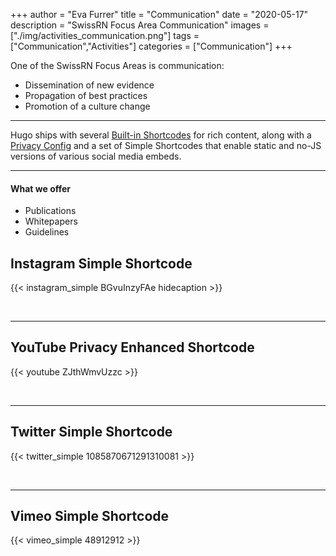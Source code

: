 +++
author = "Eva Furrer"
title = "Communication"
date = "2020-05-17"
description = "SwissRN Focus Area Communication"
images  = ["./img/activities_communication.png"]
tags = ["Communication","Activities"]
categories = ["Communication"]
+++

One of the SwissRN Focus Areas is communication:

* Dissemination of new evidence 
* Propagation of best practices
* Promotion of a culture change 
---



Hugo ships with several [Built-in Shortcodes](https://gohugo.io/content-management/shortcodes/#use-hugo-s-built-in-shortcodes) for rich content, along with a [Privacy Config](https://gohugo.io/about/hugo-and-gdpr/) and a set of Simple Shortcodes that enable static and no-JS versions of various social media embeds.
<!--more-->
---

#### What we offer

* Publications
* Whitepapers
* Guidelines

## Instagram Simple Shortcode

{{< instagram_simple BGvuInzyFAe hidecaption >}}

<br>

---

## YouTube Privacy Enhanced Shortcode

{{< youtube ZJthWmvUzzc >}}

<br>

---

## Twitter Simple Shortcode

{{< twitter_simple 1085870671291310081 >}}

<br>

---

## Vimeo Simple Shortcode

{{< vimeo_simple 48912912 >}}
